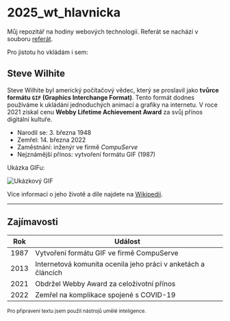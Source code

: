 # 2025_wt_hlavnicka
Můj repozitář na hodiny webových technologií.
Referát se nachází v souboru [referát](https://github.com/gyarab/2025_wt_hlavnicka/blob/main/referat.md).

Pro jistotu ho vkládám i sem:
## Steve Wilhite

Steve Wilhite byl americký počítačový vědec, který se proslavil jako **tvůrce formátu `GIF` (Graphics Interchange Format)**. Tento formát dodnes používáme k ukládání jednoduchých animací a grafiky na internetu. V roce 2021 získal cenu **Webby Lifetime Achievement Award** za svůj přínos digitální kultuře.

- Narodil se: 3. března 1948  
- Zemřel: 14. března 2022  
- Zaměstnání: inženýr ve firmě *CompuServe*  
- Nejznámější přínos: vytvoření formátu GIF (1987)  

Ukázka GIFu:

![Ukázkový GIF](https://upload.wikimedia.org/wikipedia/commons/2/2c/Rotating_earth_%28large%29.gif)

Více informací o jeho životě a díle najdete na [Wikipedii](https://en.wikipedia.org/wiki/Steve_Wilhite).

---

## Zajímavosti

| Rok | Událost |
|-----|---------|
| 1987 | Vytvoření formátu GIF ve firmě CompuServe |
| 2013 | Internetová komunita ocenila jeho práci v anketách a článcích |
| 2021 | Obdržel Webby Award za celoživotní přínos |
| 2022 | Zemřel na komplikace spojené s COVID-19 |

<sup> Pro připravení textu jsem použil nástrojů umělé inteligence.

